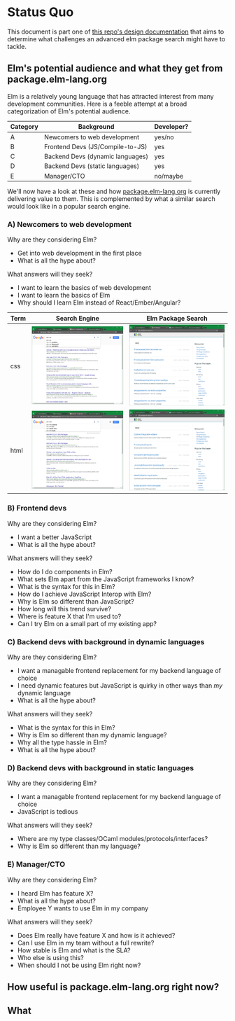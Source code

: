 # Status Quo
This document is part one of [this repo's design documentation](../README.md)
that aims to determine what challenges an advanced elm package search might
have to tackle. 

## Elm's potential audience and what they get from package.elm-lang.org
Elm is a relatively young language that has attracted interest from
many development communities. Here is a feeble attempt at a broad categorization
of Elm's potential audience.

|  Category  | Background                       | Developer? |
| ---------- | -------------------------------- | ---------- |
| A          | Newcomers to web development     | yes/no     |
| B          | Frontend Devs (JS/Compile-to-JS) | yes        |
| C          | Backend Devs (dynamic languages) | yes        |
| D          | Backend Devs (static languages)  | yes        |
| E          | Manager/CTO                      | no/maybe   |

We'll now have a look at these and how [package.elm-lang.org](package.elm-lang.org) 
is currently delivering value to them. This is complemented by what a similar
search would look like in a popular search engine.

### A) Newcomers to web development
Why are they considering Elm?
* Get into web development in the first place
* What is all the hype about?

What answers will they seek?
* I want to learn the basics of web development
* I want to learn the basics of Elm
* Why should I learn Elm instead of React/Ember/Angular?

| Term                | Search Engine | Elm Package Search |
| ------------------- | ------------- | ------------------ |
| css                 | ![alt text](img/01-status-quo/img-0001-google-search-css.png?raw=true) | ![alt text](img/01-status-quo/img-0002-elmpackage-search-css.png?raw=true) |
| html                | ![alt text](img/01-status-quo/img-0003-google-search-html.png?raw=true) | ![alt text](img/01-status-quo/img-0004-elmpackage-search-html.png?raw=true) |

### B) Frontend devs
Why are they considering Elm?
* I want a better JavaScript
* What is all the hype about?

What answers will they seek?
* How do I do components in Elm?
* What sets Elm apart from the JavaScript frameworks I know?
* What is the syntax for this in Elm?
* How do I achieve JavaScript Interop with Elm?
* Why is Elm so different than JavaScript?
* How long will this trend survive?
* Where is feature X that I'm used to?
* Can I try Elm on a small part of my existing app?

### C) Backend devs with background in dynamic languages 
Why are they considering Elm?
* I want a managable frontend replacement for my backend language of choice
* I need dynamic features but JavaScript is quirky in other ways than *my* dynamic language
* What is all the hype about?

What answers will they seek?
* What is the syntax for this in Elm?
* Why is Elm so different than my dynamic language?
* Why all the type hassle in Elm?
* What is all the hype about?

### D) Backend devs with background in static languages
Why are they considering Elm?
* I want a managable frontend replacement for my backend language of choice
* JavaScript is tedious

What answers will they seek?
* Where are my type classes/OCaml modules/protocols/interfaces?
* Why is Elm so different than my language?

### E) Manager/CTO
Why are they considering Elm?
* I heard Elm has feature X?
* What is all the hype about?
* Employee Y wants to use Elm in my company

What answers will they seek?
* Does Elm really have feature X and how is it achieved?
* Can I use Elm in my team without a full rewrite?
* How stable is Elm and what is the SLA?
* Who else is using this?
* When should I not be using Elm right now?

## How useful is package.elm-lang.org right now?


## What 
